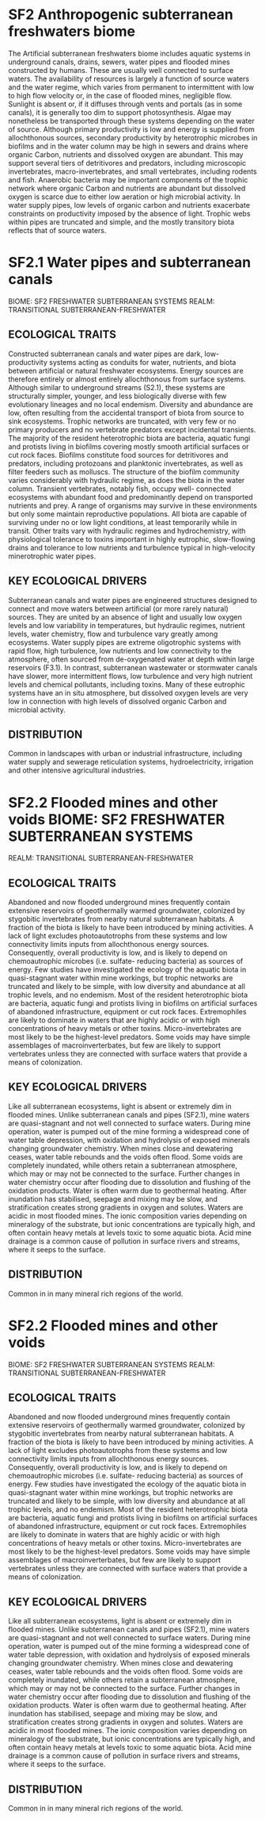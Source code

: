 # SF2 Anthropogenic subterranean freshwaters biome

The Artificial subterranean freshwaters biome includes aquatic systems in underground canals, drains, sewers, water pipes
and flooded mines constructed by humans. These are usually well connected to surface waters. The availability of resources
is largely a function of source waters and the water regime, which varies from permanent to intermittent with low to high flow velocity or, in the case of flooded mines, negligible flow. Sunlight is absent or, if it diffuses through vents and portals (as in some canals), it is generally too dim to support photosynthesis.
Algae may nonetheless be transported through these systems depending on the water of source. Although primary productivity is low and energy is supplied from allochthonous sources, secondary productivity by heterotrophic microbes in biofilms and in the water column may be high in sewers and drains where organic Carbon, nutrients and dissolved oxygen are abundant. This may support several tiers of detritivores and predators, including microscopic invertebrates, macro-invertebrates, and small vertebrates, including rodents and fish. Anaerobic bacteria may be important components of the trophic network where organic Carbon and nutrients are abundant but dissolved oxygen is scarce due to either low aeration or high microbial activity. In water supply pipes, low levels of organic carbon and nutrients exacerbate constraints on productivity imposed by the absence of light. Trophic webs within pipes are truncated and simple, and the mostly transitory biota reflects that of source waters.

# SF2.1 Water pipes and subterranean canals

BIOME: SF2 FRESHWATER SUBTERRANEAN SYSTEMS
REALM: TRANSITIONAL SUBTERRANEAN-FRESHWATER

## ECOLOGICAL TRAITS

Constructed subterranean canals and water pipes are dark, low-productivity systems acting as conduits for water, nutrients, and biota between artificial or natural freshwater ecosystems. Energy sources are therefore entirely or almost entirely allochthonous from surface systems. Although similar to underground streams (S2.1), these systems are structurally simpler, younger, and less biologically diverse with few evolutionary lineages and no local endemism. Diversity and abundance are low, often resulting from the accidental transport of biota from source to sink ecosystems. Trophic networks are truncated, with very few or no primary producers and no vertebrate predators except incidental transients. The majority of the resident heterotrophic biota are bacteria, aquatic fungi and protists living in biofilms covering mostly smooth artificial surfaces or cut rock faces. Biofilms constitute food sources for detritivores and predators, including protozoans and planktonic invertebrates, as well as filter feeders such
as molluscs. The structure of the biofilm community varies considerably with hydraulic regime, as does the biota in the water column. Transient vertebrates, notably fish, occupy well- connected ecosystems with abundant food and predominantly depend on transported nutrients and prey. A range of organisms may survive in these environments but only some maintain reproductive populations. All biota are capable of surviving under no or low light conditions, at least temporarily while in transit. Other traits vary with hydraulic regimes and hydrochemistry, with physiological tolerance to toxins important in highly eutrophic, slow-flowing drains and tolerance to low nutrients and turbulence typical in high-velocity minerotrophic water pipes.

## KEY ECOLOGICAL DRIVERS

Subterranean canals and water pipes are engineered structures designed to connect
and move waters between artificial (or more rarely natural) sources. They are united by an absence of light and usually low oxygen levels and low variability in temperatures, but hydraulic regimes, nutrient levels, water chemistry, flow and turbulence vary greatly among ecosystems. Water supply pipes are extreme oligotrophic systems with rapid flow, high turbulence, low nutrients and low connectivity to the atmosphere, often sourced from de-oxygenated water at depth within large reservoirs (F3.1). In contrast, subterranean wastewater or stormwater canals
have slower, more intermittent flows, low turbulence and very high nutrient levels and chemical pollutants, including toxins. Many of these eutrophic systems have an in situ atmosphere, but dissolved oxygen levels are very low in connection with high levels of dissolved organic Carbon and microbial activity.

## DISTRIBUTION

Common in landscapes with urban or industrial infrastructure, including water supply and sewerage reticulation systems, hydroelectricity, irrigation and other intensive agricultural industries.

# SF2.2 Flooded mines and other voids BIOME: SF2 FRESHWATER SUBTERRANEAN SYSTEMS

REALM: TRANSITIONAL SUBTERRANEAN-FRESHWATER

## ECOLOGICAL TRAITS

Abandoned and now flooded underground mines frequently contain extensive reservoirs of geothermally warmed groundwater, colonized by stygobitic invertebrates from nearby natural subterranean habitats. A fraction of the biota is likely to have been introduced by mining activities. A lack of light excludes photoautotrophs from these systems and low connectivity limits inputs from allochthonous energy sources. Consequently, overall productivity is low, and is likely to depend on chemoautrophic microbes (i.e. sulfate- reducing bacteria) as sources of energy. Few studies have investigated the ecology of the aquatic biota in quasi-stagnant water within mine workings, but trophic networks are truncated and likely to be simple, with low diversity and abundance
at all trophic levels, and no endemism. Most of the resident heterotrophic biota are bacteria, aquatic fungi and protists living in biofilms on artificial surfaces of abandoned infrastructure, equipment or cut rock faces. Extremophiles are likely to dominate in waters that are highly acidic or with high concentrations of heavy metals or other toxins. Micro-invertebrates are most likely to be the highest-level predators. Some voids may have simple assemblages of macroinverterbates, but few are likely to support vertebrates unless they are connected with surface waters that provide a means of colonization.

## KEY ECOLOGICAL DRIVERS

Like all subterranean ecosystems, light is absent or extremely dim in flooded mines. Unlike subterranean canals and pipes (SF2.1), mine waters are quasi-stagnant and not well connected to surface waters. During mine operation, water is pumped out of the mine forming a widespread cone of water table depression, with oxidation and hydrolysis of exposed minerals changing groundwater chemistry. When mines close and dewatering ceases, water table rebounds and the voids often flood. Some voids are completely inundated, while others retain a subterranean atmosphere, which may or may not be connected to the surface. Further changes in water chemistry occur after flooding due to dissolution and flushing of the oxidation products. Water is often warm due to geothermal heating. After inundation has stabilised, seepage and mixing may be slow, and stratification creates strong gradients in oxygen and solutes. Waters are acidic in most flooded mines. The ionic composition varies depending on mineralogy of the substrate, but ionic concentrations are typically high, and often contain heavy metals at levels toxic to some aquatic biota. Acid mine drainage is a common cause of pollution in surface rivers and streams, where it seeps to the surface.

## DISTRIBUTION

Common in in many mineral rich regions of the world.

# SF2.2 Flooded mines and other voids

BIOME: SF2 FRESHWATER SUBTERRANEAN SYSTEMS
REALM: TRANSITIONAL SUBTERRANEAN-FRESHWATER

## ECOLOGICAL TRAITS

Abandoned and now flooded underground mines frequently contain extensive reservoirs of geothermally warmed groundwater, colonized by stygobitic invertebrates from nearby natural subterranean habitats. A fraction of the biota is likely to have been introduced by mining activities. A lack of light excludes photoautotrophs from these systems and low connectivity limits inputs from allochthonous energy sources. Consequently, overall productivity is low, and is likely to depend on chemoautrophic microbes (i.e. sulfate- reducing bacteria) as sources of energy. Few studies have investigated the ecology of the aquatic biota in quasi-stagnant water within mine workings, but trophic networks are truncated and likely to be simple, with low diversity and abundance
at all trophic levels, and no endemism. Most of the resident heterotrophic biota are bacteria, aquatic fungi and protists living in biofilms on artificial surfaces of abandoned infrastructure, equipment or cut rock faces. Extremophiles are likely to dominate in waters that are highly acidic or with high concentrations of heavy metals or other toxins. Micro-invertebrates are most likely to be the highest-level predators. Some voids may have simple assemblages of macroinverterbates, but few are likely to support vertebrates unless they are connected with surface waters that provide a means of colonization.

## KEY ECOLOGICAL DRIVERS

Like all subterranean ecosystems, light is absent or extremely dim in flooded mines. Unlike subterranean canals and pipes (SF2.1), mine waters are quasi-stagnant and not well connected to surface waters. During mine operation, water is pumped out of the mine forming a widespread cone of water table depression, with oxidation and hydrolysis of exposed minerals changing groundwater chemistry. When mines close and dewatering ceases, water table rebounds and the voids often flood. Some voids are completely inundated, while others retain a subterranean atmosphere, which may or may not be connected to the surface. Further changes in water chemistry occur after flooding due to dissolution and flushing of the oxidation products. Water is often warm due to geothermal heating. After inundation has stabilised, seepage and mixing may be slow, and stratification creates strong gradients in oxygen and solutes. Waters are acidic in most flooded mines. The ionic composition varies depending on mineralogy of the substrate, but ionic concentrations are typically high, and often contain heavy metals at levels toxic to some aquatic biota. Acid mine drainage is a common cause of pollution in surface rivers and streams, where it seeps to the surface.

## DISTRIBUTION

Common in in many mineral rich regions of the world.
